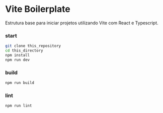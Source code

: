# Vite Boilerplate

Estrutura base para iniciar projetos utilizando Vite com React e Typescript.

### start
```sh
git clone this_repository
cd this_directory
npm install
npm run dev
```

### build
```sh
npm run build
```

### lint
```sh
npm run lint
```
